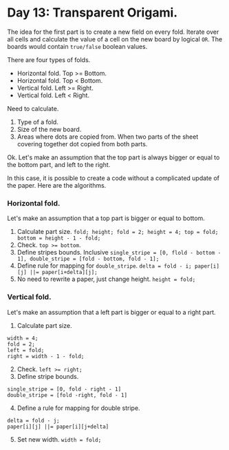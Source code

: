 # Day 13: Transparent Origami.

The idea for the first part is to create a new field on every fold. Iterate over all cells and calculate the value of a cell on the new board by logical `OR`. The boards would contain `true/false` boolean values.

There are four types of folds.

- Horizontal fold. Top >= Bottom.
- Horizontal fold. Top < Bottom.
- Vertical fold. Left >= Right.
- Vertical fold. Left < Right.

Need to calculate.

1. Type of a fold.
2. Size of the new board.
3. Areas where dots are copied from. When two parts of the sheet covering together dot copied from both parts.

Ok. Let's make an assumption that the top part is always bigger or equal to the bottom part, and left to the right.

In this case, it is possible to create a code without a complicated update of the paper. Here are the algorithms.

### Horizontal fold.

Let's make an assumption that a top part is bigger or equal to bottom.

1. Calculate part size. `fold; height; fold = 2; height = 4; top = fold; bottom = height - 1 - fold;`
2. Check. `top >= bottom`.
3. Define stripes bounds. Inclusive `single_stripe = [0, flold - bottom - 1], double_stripe = [fold - bottom, fold - 1];`
4. Define rule for mapping for `double_stripe`. `delta = fold - i; paper[i][j] ||= paper[i+delta][j];`
5. No need to rewrite a paper, just change height. `height = fold;`

### Vertical fold.

Let's make an assumption that a left part is bigger or equal to a right part.

1. Calculate part size.
```
width = 4;
fold = 2;
left = fold;
right = width - 1 - fold;
```
2. Check. `left >= right;`
3. Define stripe bounds.
```
single_stripe = [0, fold - right - 1]
double_stripe = [fold -right, fold - 1]
```
4. Define a rule for mapping for double stripe.

```
delta = fold - j;
paper[i][j] ||= paper[i][j+delta]
```
5. Set new width. `width = fold;`
